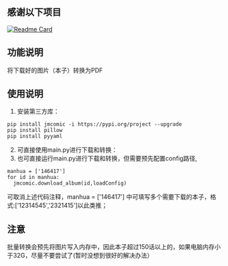 ## 感谢以下项目
[![Readme Card](https://github-readme-stats.vercel.app/api/pin/?username=hect0x7&repo=JMComic-Crawler-Python)]([https://github.com/tonquer/JMComic-qt](https://github.com/hect0x7/JMComic-Crawler-Python)https://github.com/hect0x7/JMComic-Crawler-Python)
## 功能说明
将下载好的图片（本子）转换为PDF
## 使用说明
1. 安装第三方库：
  ```shell
  pip install jmcomic -i https://pypi.org/project --upgrade
  pip install pillow
  pip install pyyaml 
  ```
2. 可直接使用main.py进行下载和转换：
3. 也可直接运行main.py进行下载和转换，但需要预先配置config路径,
```shell
manhua = ['146417']  
for id in manhua:
  jmcomic.download_album(id,loadConfig)
```
可取消上述代码注释，manhua = ['146417']  中可填写多个需要下载的本子，格式:['12314545','2321415']以此类推；

## 注意
批量转换会预先将图片写入内存中，因此本子超过150话以上的，如果电脑内存小于32G，尽量不要尝试了(暂时没想到很好的解决办法）
